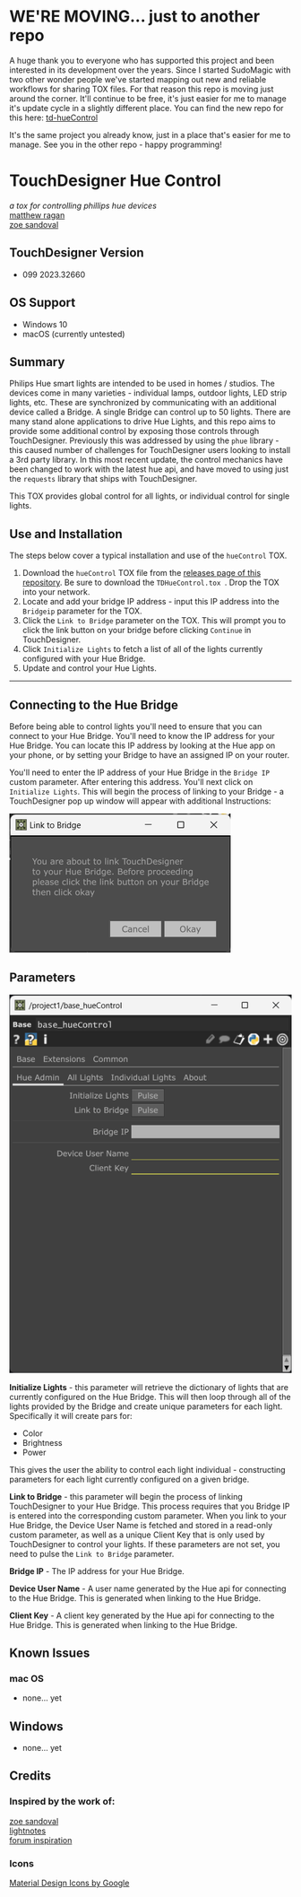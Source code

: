 # WE'RE MOVING... just to another repo

A huge thank you to everyone who has supported this project and been interested in its development over the years. Since I started SudoMagic with two other wonder people we've started mapping out new and reliable workflows for sharing TOX files. For that reason this repo is moving just around the corner. It'll continue to be free, it's just easier for me to manage it's update cycle in a slightly different place. You can find the new repo for this here: [td-hueControl](https://github.com/SudoMagicCode/td-hueControl) 

It's the same project you already know, just in a place that's easier for me to manage. See you in the other repo - happy programming!

# TouchDesigner Hue Control

*a tox for controlling phillips hue devices*  
[matthew ragan](https://matthewragan.com)  
[zoe sandoval](https://zoesandoval.com)

## TouchDesigner Version
* 099 2023.32660

## OS Support
* Windows 10
* macOS (currently untested)

## Summary
Philips Hue smart lights are intended to be used in homes / studios. The devices come in many varieties - individual lamps, outdoor lights, LED strip lights, etc. These are synchronized by communicating with an additional device called a Bridge. A single Bridge can control up to 50 lights. There are many stand alone applications to drive Hue Lights, and this repo aims to provide some additional control by exposing those controls through TouchDesigner. Previously this was addressed by using the `phue` library - this caused number of challenges for TouchDesigner users looking to install a 3rd party library. In this most recent update, the control mechanics have been changed to work with the latest hue api, and have moved to using just the `requests` library that ships with TouchDesigner.

This TOX provides global control for all lights, or individual control for single lights.

## Use and Installation
The steps below cover a typical installation and use of the `hueControl` TOX.

1. Download the `hueControl` TOX file from the [releases page of this repository](https://github.com/raganmd/touchdesigner-hueControl/releases). Be sure to download the `TDHueControl.tox
`. Drop the TOX into your network. 
2. Locate and add your bridge IP address - input this IP address into the `Bridgeip` parameter for the TOX.
3. Click the `Link to Bridge` parameter on the TOX. This will prompt you to click the link button on your bridge before clicking `Continue` in TouchDesigner.
4. Click `Initialize Lights` to fetch a list of all of the lights currently configured with your Hue Bridge.
5. Update and control your Hue Lights.

----

## Connecting to the Hue Bridge
Before being able to control lights you'll need to ensure that you can connect to your Hue Bridge. You'll need to know the IP address for your Hue Bridge. You can locate this IP address by looking at the Hue app on your phone, or by setting your Bridge to have an assigned IP on your router.

You'll need to enter the IP address of your Hue Bridge in the `Bridge IP` custom parameter. After entering this address. You'll next click on `Initialize Lights`. This will begin the process of linking to your Bridge - a TouchDesigner pop up window will appear with additional Instructions:

![admin-page](assets/link-to-bridge.png)

## Parameters

![admin-page](assets/admin-page.png)

**Initialize Lights** - this parameter will retrieve the dictionary of lights that are currently configured on the Hue Bridge. This will then loop through all of the lights provided by the Bridge and create unique parameters for each light. Specifically it will create pars for:  
* Color
* Brightness
* Power

This gives the user the ability to control each light individual - constructing parameters for each light currently configured on a given bridge. 

**Link to Bridge** - this parameter will begin the process of linking TouchDesigner to your Hue Bridge. This process requires that you Bridge IP is entered into the corresponding custom parameter. When you link to your Hue Bridge, the Device User Name is fetched and stored in a read-only custom parameter, as well as a unique Client Key that is only used by TouchDesigner to control your lights. If these parameters are not set, you need to pulse the `Link to Bridge` parameter.  

**Bridge IP** - The IP address for your Hue Bridge.  

**Device User Name** - A user name generated by the Hue api for connecting to the Hue Bridge. This is generated when linking to the Hue Bridge.   

**Client Key** - A client key generated by the Hue api for connecting to the Hue Bridge. This is generated when linking to the Hue Bridge.  

## Known Issues
### mac OS
* none... yet

## Windows
* none... yet

## Credits
### Inspired by the work of:
[zoe sandoval](zoesandoval.com)  
[lightnotes](https://www.lightnotes.es/)  
[forum inspiration](https://www.derivative.ca/Forum/viewtopic.php?f=4&t=6131)

### Icons
[Material Design Icons by Google](https://material.io/tools/icons/?icon=save_alt&style=baseline)